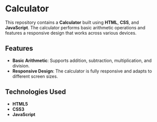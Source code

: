 # Calculator

This repository contains a **Calculator** built using **HTML**, **CSS**, and **JavaScript**. The calculator performs basic arithmetic operations and features a responsive design that works across various devices.

## Features

- **Basic Arithmetic**: Supports addition, subtraction, multiplication, and division.
- **Responsive Design**: The calculator is fully responsive and adapts to different screen sizes.

## Technologies Used

- **HTML5**
- **CSS3**
- **JavaScript**
